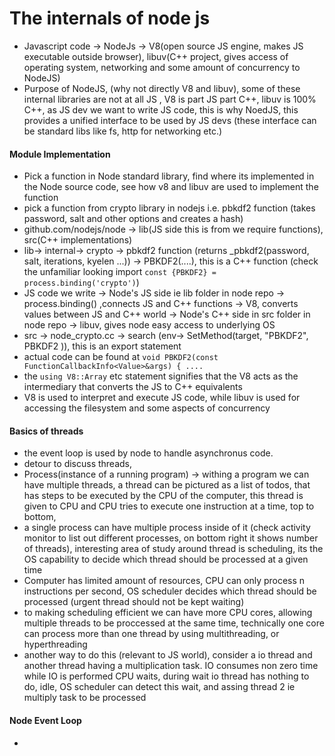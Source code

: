 # The internals of node js

- Javascript code -> NodeJs -> V8(open source JS engine, makes JS executable outside browser), libuv(C++ project, gives access of operating system, networking and some amount of concurrency to NodeJS)
- Purpose of NodeJS, (why not directly V8 and libuv), some of these internal libraries are not at all JS , V8 is part JS part C++, libuv is 100% C++, as JS dev we want to write JS code, this is why NoedJS, this provides a unified interface to be used by JS devs (these interface can be standard libs like fs, http for networking etc.)

#### Module Implementation

- Pick a function in Node standard library, find where its implemented in the Node source code, see how v8 and libuv are used to implement the function
- pick a function from crypto library in nodejs i.e. pbkdf2 function (takes password, salt and other options and creates a hash)
- github.com/nodejs/node -> lib(JS side this is from we require functions), src(C++ implementations)
- lib-> internal-> crypto -> pbkdf2 function (returns \_pbkdf2(password, salt, iterations, kyelen ...)) -> PBKDF2(....), this is a C++ function (check the unfamiliar looking import `const {PBKDF2} = process.binding('crypto')`)
- JS code we write -> Node's JS side ie lib folder in node repo -> process.binding() ,connects JS and C++ functions -> V8, converts values between JS and C++ world -> Node's C++ side in src folder in node repo -> libuv, gives node easy access to underlying OS
- src -> node_crypto.cc -> search (env-> SetMethod(target, "PBKDF2", PBKDF2 )), this is an export statement
- actual code can be found at `void PBKDF2(const FunctionCallbackInfo<Value>&args) { ....`
- the `using V8::Array` etc statement signifies that the V8 acts as the intermediary that converts the JS to C++ equivalents
- V8 is used to interpret and execute JS code, while libuv is used for accessing the filesystem and some aspects of concurrency

#### Basics of threads

- the event loop is used by node to handle asynchronus code.
- detour to discuss threads,
- Process(instance of a running program) -> withing a program we can have multiple threads, a thread can be pictured as a list of todos, that has steps to be executed by the CPU of the computer, this thread is given to CPU and CPU tries to execute one instruction at a time, top to bottom,
- a single process can have multiple process inside of it (check activity monitor to list out different processes, on bottom right it shows number of threads), interesting area of study around thread is scheduling, its the OS capability to decide which thread should be processed at a given time
- Computer has limited amount of resources, CPU can only process n instructions per second, OS scheduler decides which thread should be processed (urgent thread should not be kept waiting)
- to making scheduling efficient we can have more CPU cores, allowing multiple threads to be proccessed at the same time, technically one core can process more than one thread by using multithreading, or hyperthreading
- another way to do this (relevant to JS world), consider a io thread and another thread having a multiplication task. IO consumes non zero time while IO is performed CPU waits, during wait io thread has nothing to do, idle, OS scheduler can detect this wait, and assing thread 2 ie multiply task to be processed

#### Node Event Loop

-
